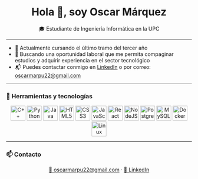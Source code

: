 <h1 align="center">Hola 👋, soy Oscar Márquez</h1>

<p align="center">
  🎓 Estudiante de Ingeniería Informática en la UPC  
</p>

---

- 🎯 Actualmente cursando el último tramo del tercer año  
- 💼 Buscando una oportunidad laboral que me permita compaginar estudios y adquirir experiencia en el sector tecnológico  
- 📬 Puedes contactar conmigo en [LinkedIn](https://www.linkedin.com/in/oscar-màrquez-puchol) o por correo: oscarmarpu22@gmail.com  

---

### 🧰 Herramientas y tecnologías

<p align="center">
  <img src="https://cdn.jsdelivr.net/gh/devicons/devicon/icons/cplusplus/cplusplus-original.svg" alt="C++" width="40"/>
  <img src="https://cdn.jsdelivr.net/gh/devicons/devicon/icons/python/python-original.svg" alt="Python" width="40"/>
  <img src="https://cdn.jsdelivr.net/gh/devicons/devicon/icons/java/java-original.svg" alt="Java" width="40"/>
  <img src="https://cdn.jsdelivr.net/gh/devicons/devicon/icons/html5/html5-original.svg" alt="HTML5" width="40"/>
  <img src="https://cdn.jsdelivr.net/gh/devicons/devicon/icons/css3/css3-original.svg" alt="CSS3" width="40"/>
  <img src="https://cdn.jsdelivr.net/gh/devicons/devicon/icons/javascript/javascript-original.svg" alt="JavaScript" width="40"/>
  <img src="https://cdn.jsdelivr.net/gh/devicons/devicon/icons/react/react-original.svg" alt="React" width="40"/>
<img src="https://cdn.jsdelivr.net/gh/devicons/devicon/icons/nodejs/nodejs-original.svg" alt="NodeJS" width="40"/>
  <img src="https://cdn.jsdelivr.net/gh/devicons/devicon/icons/postgresql/postgresql-original.svg" alt="PostgreSQL" width="40"/>
  <img src="https://cdn.jsdelivr.net/gh/devicons/devicon/icons/mysql/mysql-original.svg" alt="MySQL" width="40"/>
  <img src="https://cdn.jsdelivr.net/gh/devicons/devicon/icons/docker/docker-original.svg" alt="Docker" width="40"/>
  <img src="https://cdn.jsdelivr.net/gh/devicons/devicon/icons/linux/linux-original.svg" alt="Linux" width="40"/>
</p>

---

### 📫 Contacto

<p align="center">
  <a href="mailto:oscarmarpu22@gmail.com">📧 oscarmarpu22@gmail.com</a> ·
  <a href="https://www.linkedin.com/in/oscar-màrquez-puchol">🔗 LinkedIn</a>
</p>
